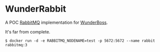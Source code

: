 # WunderRabbit

A POC [RabbitMQ](http://www.rabbitmq.com/) implementation for
[WunderBoss](https://github.com/projectodd/wunderboss).

It's far from complete.

    $ docker run -d -e RABBITMQ_NODENAME=test -p 5672:5672 --name rabbit rabbitmq:3
